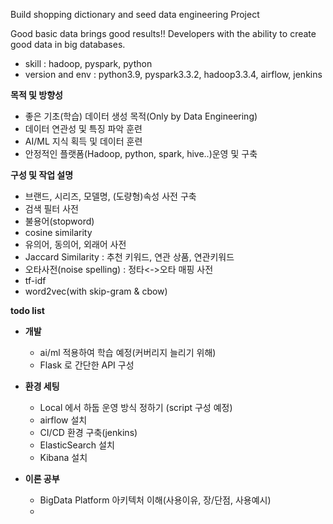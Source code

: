 Build shopping dictionary and seed data engineering Project

Good basic data brings good results!!
Developers with the ability to create good data in big databases.


- skill : hadoop, pyspark, python
- version and env : python3.9, pyspark3.3.2, hadoop3.3.4, airflow, jenkins

**목적 및 방향성**
- 좋은 기초(학습) 데이터 생성 목적(Only by Data Engineering)
- 데이터 연관성 및 특징 파악 훈련
- AI/ML 지식 획득 및 데이터 훈련 
- 안정적인 플랫폼(Hadoop, python, spark, hive..)운영 및 구축 



**구성 및 작업 설명**
- 브랜드, 시리즈, 모델명, (도량형)속성 사전 구축
- 검색 필터 사전
- 불용어(stopword) 
- cosine similarity
- 유의어, 동의어, 외래어 사전
- Jaccard Similarity : 추천 키워드, 연관 상품, 연관키워드
- 오타사전(noise spelling) : 정타<->오타 매핑 사전 
- tf-idf
- word2vec(with skip-gram & cbow)



**todo list** 
 - **개발**
   - ai/ml 적용하여 학습 예정(커버리지 늘리기 위해)
   - Flask 로 간단한 API 구성

 - **환경 세팅**
    - Local 에서 하둡 운영 방식 정하기 (script 구성 예정)
    - airflow 설치 
    - CI/CD 환경 구축(jenkins)
    - ElasticSearch 설치
    - Kibana 설치
   
 - **이론 공부**
    - BigData Platform 아키텍처 이해(사용이유, 장/단점, 사용예시)
    -